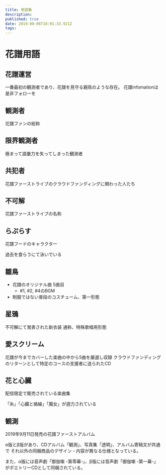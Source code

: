 ```yaml
---
title: 用語集
description: 
published: true
date: 2019-08-06T18:01:33.921Z
tags: 
---
```


# 花譜用語

## 花譜運営
一番最初の観測者であり、花譜を見守る親鳥のような存在。
花譜infomationは是非フォローを

## 観測者
花譜ファンの総称

## 限界観測者
極まって語彙力を失ってしまった観測者

## 共犯者
花譜ファーストライブのクラウドファンディングに関わった人たち

## 不可解
花譜ファーストライブの名称

## らぷらす
花譜フードのキャラクター

過去を食らうにて泳いでいる

## 雛鳥
- 花譜のオリジナル曲 5曲目
  - #1, #2, #4のBGM
- 制服ではない普段のコスチューム、第一形態

## 星鴉
不可解にて発表された新衣装
通称、特殊歌唱用形態

## 愛スクリーム
花譜が今までカバーした楽曲の中から5曲を厳選し収録
クラウドファンディングのリターンとして特定のコースの支援者に送られたCD

## 花と心臓
配信限定で販売されている楽曲集

「糸」「心臓と絡繰」「魔女」が週力されている

## 観測
2019年9月11日発売の花譜ファーストアルバム

α版とβ版があり、CDアルバム「観測」、写真集「透明」、アルバム寄稿文が共通で
それ以外の同梱商品のデザイン・内容が異なる仕様となっている。

また、α版には音声劇「御伽噺 -第零幕-」、β版には音声劇「御伽噺 -第一幕-」がポエトリーCDとして同梱されている。